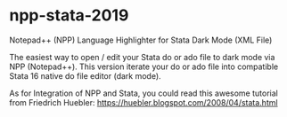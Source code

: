 # npp-stata-2019
Notepad++ (NPP) Language Highlighter for Stata Dark Mode (XML File)


The easiest way to open / edit your Stata do or ado file to dark mode via NPP (Notepad++). This version iterate your do or ado file into compatible Stata 16 native do file editor (dark mode). 

As for Integration of NPP and Stata, you could read this awesome tutorial from Friedrich Huebler: 
https://huebler.blogspot.com/2008/04/stata.html
